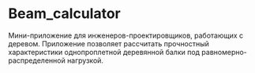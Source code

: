 # Beam_calculator
Мини-приложение для инженеров-проектировщиков, работающих с деревом. Приложение позволяет рассчитать прочностный характеристики однопроплетной деревянной балки под равномерно-распределенной нагрузкой.
